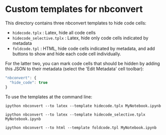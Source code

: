 # Custom templates for nbconvert

This directory contains three nbconvert templates to hide code cells:

- `hidecode.tplx` : Latex, hide all code cells
- `hidecode_selective.tplx` : Latex, hide only code cells indicated by metadata
- `foldcode.tpl` : HTML, hide code cells indicated by metadata, and add buttons to
  show and hide each code cell individually.

For the latter two, you can mark code cells that should be hidden by adding this
JSON to their metadata (select the 'Edit Metadata' cell toolbar):

```javascript
"nbconvert": {
  "hide_code": true
}
```

To use the templates at the command line:

```shell
ipython nbconvert --to latex --template hidecode.tplx MyNotebook.ipynb

ipython nbconvert --to latex --template hidecode_selective.tplx MyNotebook.ipynb

ipython nbconvert --to html --template foldcode.tpl MyNotebook.ipynb
```
